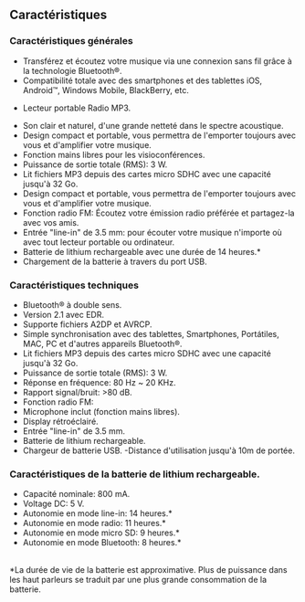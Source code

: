 ## Caractéristiques

### Caractéristiques générales

- Transférez et écoutez votre musique via une connexion sans fil grâce à la technologie Bluetooth®.
- Compatibilité totale avec des smartphones et des tablettes iOS, Android™, Windows Mobile, BlackBerry, etc.
* Lecteur portable Radio MP3.
- Son clair et naturel, d'une grande netteté dans le spectre acoustique. 
- Design compact et portable, vous permettra de l'emporter toujours avec vous et d'amplifier votre musique.
- Fonction mains libres pour les visioconférences. 
- Puissance de sortie totale (RMS): 3 W.
- Lit fichiers MP3 depuis des cartes micro SDHC avec une capacité jusqu'à 32 Go.
- Design compact et portable, vous permettra de l'emporter toujours avec vous et d'amplifier votre musique.
- Fonction radio FM: Écoutez votre émission radio préférée et partagez-la avec vos amis.
- Entrée "line-in" de 3.5 mm: pour écouter votre musique n'importe où avec tout lecteur portable ou ordinateur.
- Batterie de lithium rechargeable avec une durée de 14 heures.*
- Chargement de la batterie à travers du port USB.


### Caractéristiques techniques

- Bluetooth® à double sens.
- Version 2.1 avec EDR.
- Supporte fichiers A2DP et AVRCP.
- Simple synchronisation avec des tablettes, Smartphones, Portátiles, MAC, PC et d'autres appareils Bluetooth®.
- Lit fichiers MP3 depuis des cartes micro SDHC avec une capacité jusqu'à 32 Go.
- Puissance de sortie totale (RMS): 3 W.
- Réponse en fréquence: 80 Hz ~ 20 KHz.
- Rapport signal/bruit: >80 dB.
- Fonction radio FM:
- Microphone inclut (fonction mains libres).
- Display rétroéclairé.
- Entrée "line-in" de 3.5 mm.
- Batterie de lithium rechargeable.
- Chargeur de batterie USB.
-Distance d'utilisation jusqu'à 10m de portée.


### Caractéristiques de la batterie de lithium rechargeable.

- Capacité nominale: 800 mA.
- Voltage DC: 5 V.
- Autonomie en mode line-in: 14 heures.*
- Autonomie en mode radio: 11 heures.*
- Autonomie en mode micro SD: 9 heures.*
- Autonomie en mode Bluetooth: 8 heures.*
<br/>
 *La durée de vie de la batterie est approximative.  Plus de puissance dans les haut parleurs se traduit par une plus grande consommation de la batterie.
